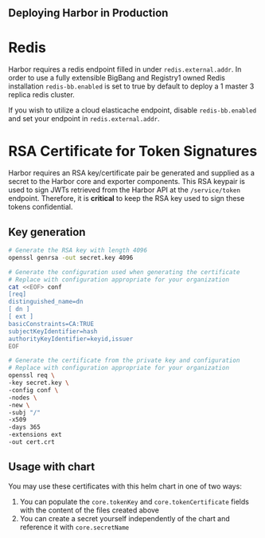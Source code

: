 ## Deploying Harbor in Production

# Redis
Harbor requires a redis endpoint filled in under `redis.external.addr`. In order to use a fully extensible BigBang and Registry1 owned Redis installation `redis-bb.enabled` is set to true by default to deploy a 1 master 3 replica redis cluster.

If you wish to utilize a cloud elasticache endpoint, disable `redis-bb.enabled` and set your endpoint in `redis.external.addr`.

# RSA Certificate for Token Signatures
Harbor requires an RSA key/certificate pair be generated and supplied as a secret to the Harbor core and exporter components.  This RSA keypair is used to sign JWTs retrieved from the Harbor API at the `/service/token` endpoint.  Therefore, it is **critical** to keep the RSA key used to sign these tokens confidential.

## Key generation
```bash
# Generate the RSA key with length 4096
openssl genrsa -out secret.key 4096

# Generate the configuration used when generating the certificate
# Replace with configuration appropriate for your organization
cat <<EOF> conf
[req]
distinguished_name=dn
[ dn ]
[ ext ]
basicConstraints=CA:TRUE
subjectKeyIdentifier=hash
authorityKeyIdentifier=keyid,issuer
EOF

# Generate the certificate from the private key and configuration
# Replace with configuration appropriate for your organization
openssl req \
-key secret.key \
-config conf \
-nodes \
-new \
-subj "/"
-x509
-days 365
-extensions ext
-out cert.crt
```

## Usage with chart
You may use these certificates with this helm chart in one of two ways:

1. You can populate the `core.tokenKey` and `core.tokenCertificate` fields with the content of the files created above
2. You can create a secret yourself independently of the chart and reference it with `core.secretName`

